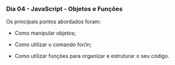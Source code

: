 ### Dia 04 - JavaScript - Objetos e Funções

Os principais pontos abordados foram:

* Como manipular objetos;

* Como utilizar o comando for/in;

* Como utilizar funções para organizar e estruturar o seu código.